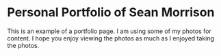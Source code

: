 # Personal Portfolio of Sean Morrison

This is an example of a portfolio page. I am using some of my photos for content. I hope you enjoy viewing the photos as much as I enjoyed taking the photos.
